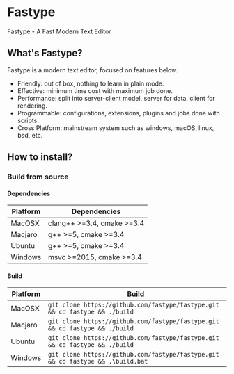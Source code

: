 # Fastype

Fastype - A Fast Modern Text Editor

## What's Fastype?

Fastype is a modern text editor, focused on features below.

* Friendly: out of box, nothing to learn in plain mode.
* Effective: minimum time cost with maximum job done.
* Performance: split into server-client model, server for data, client for rendering.
* Programmable: configurations, extensions, plugins and jobs done with scripts.
* Cross Platform: mainstream system such as windows, macOS, linux, bsd, etc.

## How to install?

### Build from source

#### Dependencies

| Platform | Dependencies               |
|----------|----------------------------|
|  MacOSX  | clang++ >=3.4, cmake >=3.4 |
|  Macjaro | g++ >=5, cmake >=3.4       |
|  Ubuntu  | g++ >=5, cmake >=3.4       |
|  Windows | msvc >=2015, cmake >=3.4   |

#### Build

| Platform | Build                                                                           |
|----------|---------------------------------------------------------------------------------|
|  MacOSX  | `git clone https://github.com/fastype/fastype.git && cd fastype && ./build`     |
|  Macjaro | `git clone https://github.com/fastype/fastype.git && cd fastype && ./build`     |
|  Ubuntu  | `git clone https://github.com/fastype/fastype.git && cd fastype && ./build`     |
|  Windows | `git clone https://github.com/fastype/fastype.git && cd fastype && .\build.bat` |
